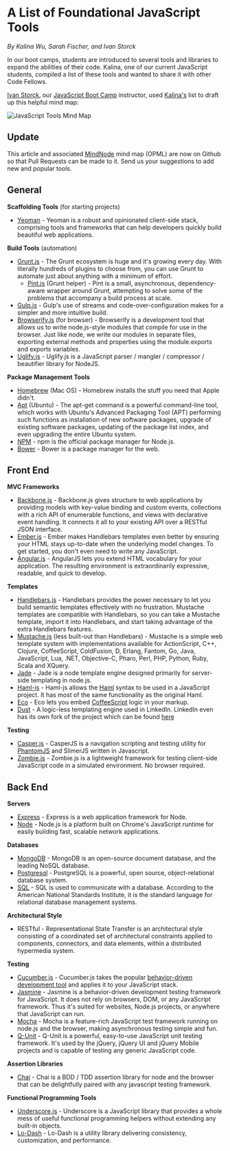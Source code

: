 # A List of Foundational JavaScript  Tools

_By Kalina Wu, Sarah Fischer, and Ivan Storck_

In our boot camps, students are introduced to several tools and libraries to expand the abilities of their code. Kalina, one of our current JavaScript students, compiled a list of these tools and wanted to share it with other Code Fellows.

[Ivan Storck](https://twitter.com/ivanoats), our [JavaScript Boot Camp](https://www.codefellows.org/javascript-bootcamp) instructor, used [Kalina's](https://www.linkedin.com/in/kalinawu) list to draft up this helpful mind map:

![JavaScript Tools Mind Map](JavaScriptTools.png)

## Update

This article and associated [MindNode](https://mindnode.com/) mind map (OPML) are
now on Github so that Pull Requests can be made to it. Send us your suggestions
to add new and popular tools.

## General

**Scaffolding Tools** (for starting projects)

* [Yeoman](http://yeoman.io/) - Yeoman is a robust and opinionated client-side stack, comprising tools and frameworks that can help developers quickly build beautiful web applications.

**Build Tools** (automation)

* [Grunt.js](http://gruntjs.com/) - The Grunt ecosystem is huge and it's growing every day. With literally hundreds of plugins to choose from, you can use Grunt to automate just about anything with a minimum of effort.
	* [Pint.js](http://www.pintjs.com/) (Grunt helper) - Pint is a small, asynchronous, dependency-aware wrapper around Grunt, attempting to solve some of the problems that accompany a build process at scale.
* [Gulp.js](http://gulpjs.com/) - Gulp's use of streams and code-over-configuration makes for a simpler and more intuitive build.
* [Browserify.js](http://browserify.org/) (for browser) - Browserify is a development tool that allows us to write node.js-style modules that compile for use in the browser. Just like node, we write our modules in separate files, exporting external methods and properties using the module.exports and exports variables.
* [Uglify.js](http://marijnhaverbeke.nl//uglifyjs) - Uglify.js is a JavaScript parser / mangler / compressor / beautifier library for NodeJS.

**Package Management Tools**

* [Homebrew](http://brew.sh/) (Mac OS) - Homebrew installs the stuff you need that Apple didn't.
* [Apt](https://help.ubuntu.com/12.04/serverguide/apt-get.html) (Ubuntu) - The apt-get command is a powerful command-line tool, which works with Ubuntu's Advanced Packaging Tool (APT) performing such functions as installation of new software packages, upgrade of existing software packages, updating of the package list index, and even upgrading the entire Ubuntu system.
* [NPM](https://www.npmjs.org/) - npm is the official package manager for Node.js.
* [Bower](http://bower.io/) - Bower is a package manager for the web.

## Front End

**MVC Frameworks**

* [Backbone.js](http://backbonejs.org/) - Backbone.js gives structure to web applications by providing models with key-value binding and custom events, collections with a rich API of enumerable functions, and views with declarative event handling. It connects it all to your existing API over a RESTful JSON interface.
* [Ember.js](http://emberjs.com/) - Ember makes Handlebars templates even better by ensuring your HTML stays up-to-date when the underlying model changes. To get started, you don't even need to write any JavaScript.
* [Angular.js](http://angularjs.org/) - AngularJS lets you extend HTML vocabulary for your application. The resulting environment is extraordinarily expressive, readable, and quick to develop.

**Templates**

* [Handlebars.js](http://handlebarsjs.com/) - Handlebars provides the power necessary to let you build semantic templates effectively with no frustration. Mustache templates are compatible with Handlebars, so you can take a Mustache template, import it into Handlebars, and start taking advantage of the extra Handlebars features.
* [Mustache.js](http://mustache.github.io/) (less built-out than Handlebars) - Mustache is a simple web template system with implementations available for ActionScript, C++, Clojure, CoffeeScript, ColdFusion, D, Erlang, Fantom, Go, Java, JavaScript, Lua, .NET, Objective-C, Pharo, Perl, PHP, Python, Ruby, Scala and XQuery.
* [Jade](http://jade-lang.com/) - Jade is a node template engine designed primarily for server-side templating in node.js.
* [Haml-js](https://github.com/creationix/haml-js) - Haml-js allows the [Haml](http://haml.info/) syntax to be used in a JavaScript project. It has most of the same functionality as the original Haml.
* [Eco](https://github.com/sstephenson/eco) - Eco lets you embed [CoffeeScript](http://coffeescript.org/) logic in your markup.
* [Dust](http://akdubya.github.io/dustjs) - A logic-less templating engine used in LinkedIn. LinkedIn even has its own fork of the project which can be found [here](https://github.com/linkedin/dustjs)

**Testing**

* [Casper.js](http://casperjs.org/) - CasperJS is a navigation scripting and testing utility for [PhantomJS](http://phantomjs.org/) and SlimerJS written in Javascript.
* [Zombie.js](http://zombie.labnotes.org/) - Zombie.js is a lightweight framework for testing client-side JavaScript code in a simulated environment. No browser required.


## Back End

**Servers**

* [Express](http://expressjs.com/) - Express is a web application framework for Node.
* [Node](http://nodejs.org/) - Node.js is a platform built on Chrome's JavaScript runtime for easily building fast, scalable network applications.

**Databases**

* [MongoDB](https://www.mongodb.org/) - MongoDB is an open-source document database, and the leading NoSQL database.
* [Postgresql](http://www.postgresql.org/) - PostgreSQL is a powerful, open source, object-relational database system.
* [SQL](http://www.sqlcourse.com/intro.html) - SQL is used to communicate with a database. According to the American National Standards Institute, it is the standard language for relational database management systems.

**Architectural Style**

* RESTful - Representational State Transfer is an architectural style consisting of a coordinated set of architectural constraints applied to components, connectors, and data elements, within a distributed hypermedia system.

**Testing**

* [Cucumber.js](https://github.com/cucumber/cucumber-js) - Cucumber.js takes the popular [behavior-driven development tool](http://cukes.info/) and applies it to your JavaScript stack.
* [Jasmine](http://jasmine.github.io/) - Jasmine is a behavior-driven development testing framework for JavaScript. It does not rely on browsers, DOM, or any JavaScript framework. Thus it's suited for websites, Node.js projects, or anywhere that JavaScript can run.
* [Mocha](http://visionmedia.github.io/mocha/) - Mocha is a feature-rich JavaScript test framework running on node.js and the browser, making asynchronous testing simple and fun.
* [Q-Unit](https://qunitjs.com/) - Q-Unit is a powerful, easy-to-use JavaScript unit testing framework. It's used by the jQuery, jQuery UI and jQuery Mobile projects and is capable of testing any generic JavaScript code.

**Assertion Libraries**

* [Chai](http://chaijs.com/) - Chai is a BDD / TDD assertion library for node and the browser that can be delightfully paired with any javascript testing framework.

**Functional Programming Tools**

* [Underscore.js](http://underscorejs.org/) - Underscore is a JavaScript library that provides a whole mess of useful functional programming helpers without extending any built-in objects.
* [Lo-Dash](http://lodash.com/) - Lo-Dash is a utility library delivering consistency, customization, and performance.
